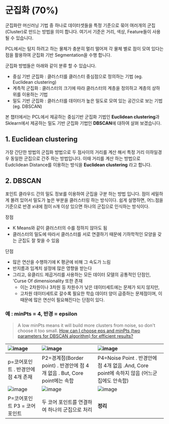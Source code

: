 # 군집화  \(70%\)

군집화란 머신러닝 기법 중 하나로 데이터셋들을 특정 기준으로 묶어 여러개의 군집\(Cluster\)로 만드는 방법을 의미 합니다. 여기서 기준은 거리, 색상, Feature들이 사용 될 수 있습니다.

PCL에서는 탐지 하려고 하는 물체가 충분히 멀리 떨어져 각 물체 별로 점이 모여 있다는 점을 활용하여 군집화 기반 Segmentation을 수행 합니다.

군집화 방법들은 아래와 같이 분류 할 수 있습니다.

* 중심 기반 군집화 : 클러스터를 클러스터 중심점으로 정의하는 기법 \(eg. Euclidean clustering\)
* 계측적 군집화 : 클러스터의 크기에 따라 클러스터의 계층을 정의하고 계층의 상하위를 이용하는 기법
* 밀도 기반 군집화 : 클러스터를 데이터가 높은 밀도로 모여 있는 공간으로 보는 기법 \(eg. DBSCAN\)

본 챕터에서는 PCL에서 제공하는 중심기반 군집화 기법인 **Euclidean clustering**과 Sklearn에서 제공하는 밀도 기반 군집화 기법인 **DBSCAN**에 대하여 살펴 보겠습니다.

## 1. Euclidean clustering

가장 간단한 방법의 군집화 방법으로 두 점사이의 거리를 계산 해서 특정 거리 이하일경우 동일한 군집으로 간주 하는 방법입니다. 이때 거리를 계산 하는 방법으로 Eudclidean Distance를 이용하는 방식을 **Euclidean clustering** 라고 합니다.

## 2. DBSCAN

포인트 클라우드 간의 밀도 정보를 이용하여 군집을 구분 하는 방법 입니다. 점이 세밀하게 몰려 있어서 밀도가 높은 부분을 클러스터링 하는 방식이다. 쉽게 설명하면, 어느점을 기준으로 반경 x내에 점이 n개 이상 있으면 하나의 군집으로 인식하는 방식이다.

장점

* K Means와 같이 클러스터의 수를 정하지 않아도 됨
* 클러스터의 밀도에 따라서 클러스터를 서로 연결하기 때문에 기하학적인 모양을 갖는 군집도 잘 찾을 수 있음

단점

* 많은 연산을 수행하기에 K 평균에 비해 그 속도가 느림
* 반지름과 임계치 설정에 많은 영향을 받는다
* 그리고, 유클리드 제곱거리를 사용하는 모든 데이터 모델의 공통적인 단점인, 'Curse Of dimensionality 또한 존재
  * 이는 2차원이나 3차원 등 차원수가 낮은 데이터세트에는 문제가 되지 않지만, 
  * 고차원 데이터세트로 갈수록 필요한 학습 데이터 양이 급증하는 문제점이며, 이 때문에 많은 연산이 필요해진다는 단점이 있다.

### 예 : minPts = 4, 반경 = epsilon

> A low minPts means it will build more clusters from noise, so don't choose it too small. [How can I choose eps and minPts \(two parameters for DBSCAN algorithm\) for efficient results?](https://www.researchgate.net/post/How_can_I_choose_eps_and_minPts_two_parameters_for_DBSCAN_algorithm_for_efficient_results)

| ![image](https://user-images.githubusercontent.com/17797922/40961916-f2976c78-68de-11e8-9696-aff088b189ce.png) | ![image](https://user-images.githubusercontent.com/17797922/40962055-6e81f6fa-68df-11e8-9617-4846be50bfec.png) | ![image](https://user-images.githubusercontent.com/17797922/40962080-7ff69e7c-68df-11e8-8ca7-163465efa6ea.png) |
| :--- | :--- | :--- |
| p=코어포인트 . 반경안에 점 4개 존재 | P2=경계점\(Border point\) . 반경안에 점 4개 없음 . But, Core point에는 속함 | P4=Noise Point . 반경안에 점 4개 없음  .And, Core point에 속하지 않음   \(어느군집에도 안속함\) |
| ![image](https://user-images.githubusercontent.com/17797922/40962067-744f3674-68df-11e8-8602-67df0a739c69.png) | ![image](https://user-images.githubusercontent.com/17797922/40962073-7afb11d2-68df-11e8-8b3a-81ad25a242fe.png) | ![image](https://user-images.githubusercontent.com/17797922/40961898-e1623212-68de-11e8-8cec-c20eaf8bb93b.png) |
| P=코어포인트  P3 = 코어포인트 | 두 코어 포인트를 연결하여   하나의 군집으로 처리 | **정리** |

